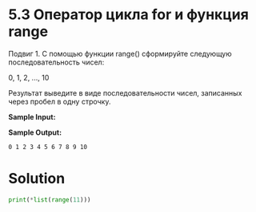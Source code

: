 # 5.3 Оператор цикла for и функция range

Подвиг 1. С помощью функции range() сформируйте следующую последовательность чисел:

0, 1, 2, ..., 10

Результат выведите в виде последовательности чисел, записанных через пробел в одну строчку.

**Sample Input:**

**Sample Output:**
```
0 1 2 3 4 5 6 7 8 9 10
```

# Solution
```python
print(*list(range(11)))
```